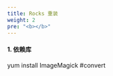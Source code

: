 ```yaml
---
title: Rocks 重装
weight: 2
pre: "<b></b>"
---
```




#### 1. 依赖库  
yum install ImageMagick #convert


